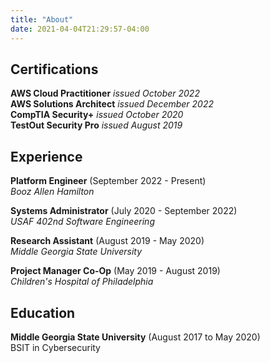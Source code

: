 ```yaml
---
title: "About"
date: 2021-04-04T21:29:57-04:00
---
```


## Certifications

**AWS Cloud Practitioner** *issued October 2022*  
**AWS Solutions Architect** *issued December 2022*  
**CompTIA Security+** *issued October 2020*  
**TestOut Security Pro** *issued August 2019*

## Experience

**Platform Engineer** (September 2022 - Present)  
*Booz Allen Hamilton*

**Systems Administrator** (July 2020 - September 2022)  
*USAF 402nd Software Engineering*

**Research Assistant** (August 2019 - May 2020)  
*Middle Georgia State University*

**Project Manager Co-Op**  (May 2019 - August 2019)  
*Children's Hospital of Philadelphia*

## Education

**Middle Georgia State University** (August 2017 to May 2020)  
BSIT in Cybersecurity
